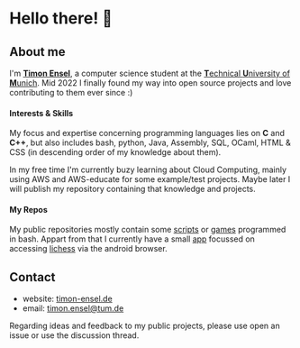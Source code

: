 # Hello there! 👋

## About me
I'm [**Timon Ensel**](https://timon-ensel.de), a computer science student at the [**T**echnical **U**niversity of **M**unich](https://www.tum.de/).
Mid 2022 I finally found my way into open source projects and love contributing to them ever since :)

#### Interests & Skills
My focus and expertise concerning programming languages lies on **C** and **C++**, but also includes bash, python, Java, Assembly, SQL, OCaml, HTML & CSS (in descending order of my knowledge about them).

In my free time I'm currently buzy learning about Cloud Computing, mainly using AWS and AWS-educate for some example/test projects. Maybe later I will publish my repository containing that knowledge and projects.

#### My Repos
My public repositories mostly contain some [scripts](https://github.com/forgottosave/obsidian-link-converter) or [games](https://github.com/forgottosave/snash) programmed in bash. Appart from that I currently have a small [app](https://github.com/forgottosave/LichessWebApp) focussed on accessing [lichess](https://github.com/lichess-org) via the android browser.

## Contact
- website: [timon-ensel.de](https://timon-ensel.de)
- email: <a href="mailto:timon.ensel@tum.de?body=
                        %0A%0A_________________________
                        %0AContact%20Mail%20through%20GitHub">timon.ensel@tum.de</a>

Regarding ideas and feedback to my public projects, please use open an issue or use the discussion thread.

<!---
This file (forgottosave/forgottosave/README.md) appears on my GitHub profile.
--->
